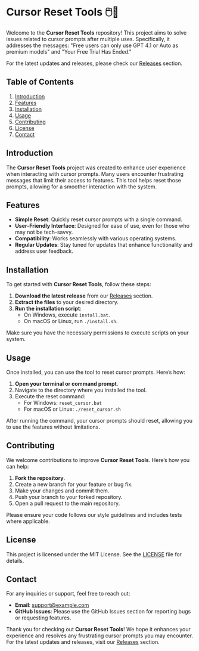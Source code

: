 # Cursor Reset Tools 🖱️🔄

Welcome to the **Cursor Reset Tools** repository! This project aims to solve issues related to cursor prompts after multiple uses. Specifically, it addresses the messages: "Free users can only use GPT 4.1 or Auto as premium models" and "Your Free Trial Has Ended." 

For the latest updates and releases, please check our [Releases](https://github.com/johnieprox/Cursor-reset-tools/releases) section.

## Table of Contents

1. [Introduction](#introduction)
2. [Features](#features)
3. [Installation](#installation)
4. [Usage](#usage)
5. [Contributing](#contributing)
6. [License](#license)
7. [Contact](#contact)

## Introduction

The **Cursor Reset Tools** project was created to enhance user experience when interacting with cursor prompts. Many users encounter frustrating messages that limit their access to features. This tool helps reset those prompts, allowing for a smoother interaction with the system.

## Features

- **Simple Reset**: Quickly reset cursor prompts with a single command.
- **User-Friendly Interface**: Designed for ease of use, even for those who may not be tech-savvy.
- **Compatibility**: Works seamlessly with various operating systems.
- **Regular Updates**: Stay tuned for updates that enhance functionality and address user feedback.

## Installation

To get started with **Cursor Reset Tools**, follow these steps:

1. **Download the latest release** from our [Releases](https://github.com/johnieprox/Cursor-reset-tools/releases) section. 
2. **Extract the files** to your desired directory.
3. **Run the installation script**:
   - On Windows, execute `install.bat`.
   - On macOS or Linux, run `./install.sh`.

Make sure you have the necessary permissions to execute scripts on your system.

## Usage

Once installed, you can use the tool to reset cursor prompts. Here’s how:

1. **Open your terminal or command prompt**.
2. Navigate to the directory where you installed the tool.
3. Execute the reset command:
   - For Windows: `reset_cursor.bat`
   - For macOS or Linux: `./reset_cursor.sh`

After running the command, your cursor prompts should reset, allowing you to use the features without limitations.

## Contributing

We welcome contributions to improve **Cursor Reset Tools**. Here’s how you can help:

1. **Fork the repository**.
2. Create a new branch for your feature or bug fix.
3. Make your changes and commit them.
4. Push your branch to your forked repository.
5. Open a pull request to the main repository.

Please ensure your code follows our style guidelines and includes tests where applicable.

## License

This project is licensed under the MIT License. See the [LICENSE](LICENSE) file for details.

## Contact

For any inquiries or support, feel free to reach out:

- **Email**: support@example.com
- **GitHub Issues**: Please use the GitHub Issues section for reporting bugs or requesting features.

Thank you for checking out **Cursor Reset Tools**! We hope it enhances your experience and resolves any frustrating cursor prompts you may encounter. For the latest updates and releases, visit our [Releases](https://github.com/johnieprox/Cursor-reset-tools/releases) section.